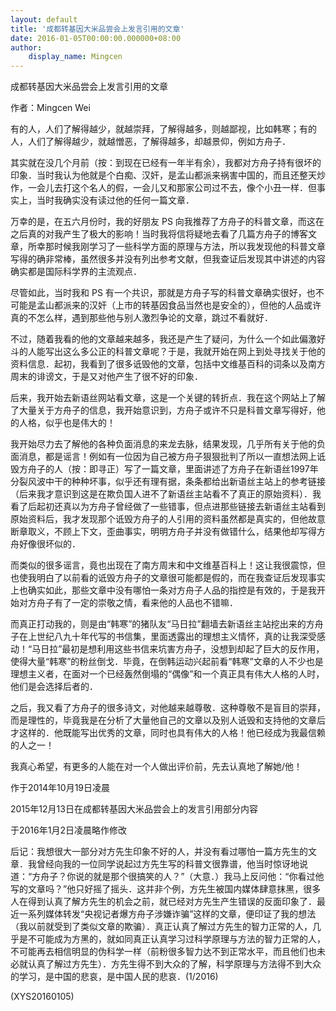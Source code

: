 ```yaml
---
layout: default
title: '成都转基因大米品尝会上发言引用的文章'
date: 2016-01-05T00:00:00.000000+08:00
author:
    display_name: Mingcen
---
```


成都转基因大米品尝会上发言引用的文章

作者：Mingcen Wei

有的人，人们了解得越少，就越崇拜，了解得越多，则越鄙视，比如韩寒；有的人，人们了解得越少，就越憎恶，了解得越多，却越景仰，例如方舟子．

其实就在没几个月前（按：到现在已经有一年半有余），我都对方舟子持有很坏的印象．当时我认为他就是个白痴、汉奸，是孟山都派来祸害中国的，而且还整天炒作，一会儿去打这个名人的假，一会儿又和那家公司过不去，像个小丑一样．但事实上，当时我确实没有读过他的任何一篇文章．

万幸的是，在五六月份时，我的好朋友 PS 向我推荐了方舟子的科普文章，而这在之后真的对我产生了极大的影响！当时我将信将疑地去看了几篇方舟子的博客文章，所幸那时候我刚学习了一些科学方面的原理与方法，所以我发现他的科普文章写得的确非常棒，虽然很多并没有列出参考文献，但我查证后发现其中讲述的内容确实都是国际科学界的主流观点．

尽管如此，当时我和 PS 有一个共识，那就是方舟子写的科普文章确实很好，也不可能是孟山都派来的汉奸（上市的转基因食品当然也是安全的），但他的人品或许真的不怎么样，遇到那些他与别人激烈争论的文章，跳过不看就好．

不过，随着我看的他的文章越来越多，我还是产生了疑问，为什么一个如此偏激好斗的人能写出这么多公正的科普文章呢？于是，我就开始在网上到处寻找关于他的资料信息．起初，我看到了很多诋毁他的文章，包括中文维基百科的词条以及南方周末的诽谤文，于是又对他产生了很不好的印象．

后来，我开始去新语丝网站看文章，这是一个关键的转折点．我在这个网站上了解了大量关于方舟子的信息，我开始意识到，方舟子或许不只是科普文章写得好，他的人格，似乎也是伟大的！

我开始尽力去了解他的各种负面消息的来龙去脉，结果发现，几乎所有关于他的负面消息，都是谣言！例如有一位因为自己被方舟子狠狠批判了所以一直想法网上诋毁方舟子的人（按：即寻正）写了一篇文章，里面讲述了方舟子在新语丝1997年分裂风波中干的种种坏事，似乎还有理有据，条条都给出新语丝主站上的参考链接（后来我才意识到这是在欺负国人进不了新语丝主站看不了真正的原始资料）．我看了后起初还真以为方舟子曾经做了一些错事，但点进那些链接去新语丝主站看到原始资料后，我才发现那个诋毁方舟子的人引用的资料虽然都是真实的，但他故意断章取义，不顾上下文，歪曲事实，明明方舟子并没有做错什么，结果他却写得方舟好像很坏似的．

而类似的很多谣言，竟也出现在了南方周末和中文维基百科上！这让我很震惊，但也使我明白了以前看的诋毁方舟子的文章很可能都是假的，而在我查证后发现事实上也确实如此，那些文章中没有哪怕一条对方舟子人品的指控是有效的，于是我开始对方舟子有了一定的崇敬之情，看来他的人品也不错嘛．

而真正打动我的，则是由“韩寒”的猪队友“马日拉”翻墙去新语丝主站挖出来的方舟子在上世纪八九十年代写的书信集，里面透露出的理想主义情怀，真的让我深受感动！“马日拉”最初是想利用这些书信来坑害方舟子，没想到却起了巨大的反作用，使得大量“韩寒”的粉丝倒戈．毕竟，在倒韩运动兴起前看“韩寒”文章的人不少也是理想主义者，在面对一个已经轰然倒塌的“偶像”和一个真正具有伟大人格的人时，他们是会选择后者的．

之后，我又看了方舟子的很多诗文，对他越来越尊敬．这种尊敬不是盲目的崇拜，而是理性的，毕竟我是在分析了大量他自己的文章以及别人诋毁和支持他的文章后才这样的．他既能写出优秀的文章，同时也具有伟大的人格！他已经成为我最信赖的人之一！

我真心希望，有更多的人能在对一个人做出评价前，先去认真地了解她/他！

作于2014年10月19日凌晨

2015年12月13日在成都转基因大米品尝会上的发言引用部分内容

于2016年1月2日凌晨略作修改

后记：我想很大一部分对方先生印象不好的人，并没有看过哪怕一篇方先生的文章．我曾经向我的一位同学说起过方先生写的科普文很靠谱，他当时惊讶地说道：“方舟子？你说的就是那个很搞笑的人？”（大意．）我马上反问他：“你看过他写的文章吗？”他只好摇了摇头．这并非个例，方先生被国内媒体肆意抹黑，很多人在得到认真了解方先生的机会之前，就已经对方先生产生错误的反面印象了．最近一系列媒体转发“央视记者爆方舟子涉嫌诈骗”这样的文章，便印证了我的想法（我以前就受到了类似文章的欺骗）．真正认真了解过方先生的智力正常的人，几乎是不可能成为方黑的，就如同真正认真学习过科学原理与方法的智力正常的人，不可能再去相信明显的伪科学一样（前粉很多智力达不到正常水平，而且他们也未必就认真了解过方先生）．方先生得不到大众的了解，科学原理与方法得不到大众的学习，是中国的悲哀，是中国人民的悲哀．(1/2016)

(XYS20160105)

